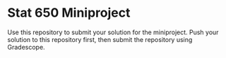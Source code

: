 # Stat 650 Miniproject

Use this repository to submit your solution for the miniproject. Push your solution to this repository first, then submit the repository using Gradescope.
